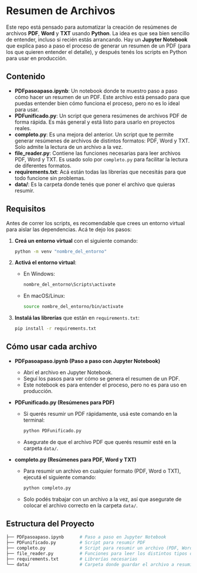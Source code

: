 # Resumen de Archivos

Este repo está pensado para automatizar la creación de resúmenes de archivos **PDF**, **Word** y **TXT** usando **Python**. La idea es que sea bien sencillo de entender, incluso si recién estás arrancando. Hay un **Jupyter Notebook** que explica paso a paso el proceso de generar un resumen de un PDF (para los que quieren entender el detalle), y después tenés los scripts en Python para usar en producción.

## Contenido

- **PDFpasoapaso.ipynb**: Un notebook donde te muestro paso a paso cómo hacer un resumen de un PDF. Este archivo está pensado para que puedas entender bien cómo funciona el proceso, pero no es lo ideal para usar.
- **PDFunificado.py**: Un script que genera resúmenes de archivos PDF de forma rápida. Es más general y está listo para usarlo en proyectos reales.
- **completo.py**: Es una mejora del anterior. Un script que te permite generar resúmenes de archivos de distintos formatos: PDF, Word y TXT. Solo admite la lectura de un archivo a la vez.
- **file_reader.py**: Contiene las funciones necesarias para leer archivos PDF, Word y TXT. Es usado solo por `completo.py` para facilitar la lectura de diferentes formatos.
- **requirements.txt**: Acá están todas las librerías que necesitás para que todo funcione sin problemas.
- **data/**: Es la carpeta donde tenés que poner el archivo que quieras resumir.

## Requisitos

Antes de correr los scripts, es recomendable que crees un entorno virtual para aislar las dependencias. Acá te dejo los pasos:

1. **Creá un entorno virtual** con el siguiente comando:

    ```bash
    python -m venv "nombre_del_entorno"
    ```

2. **Activá el entorno virtual**:
    - En Windows:
      ```bash
      nombre_del_entorno\Scripts\activate
      ```
    - En macOS/Linux:
      ```bash
      source nombre_del_entorno/bin/activate
      ```

3. **Instalá las librerías** que están en `requirements.txt`:
    ```bash
    pip install -r requirements.txt
    ```

## Cómo usar cada archivo

- **PDFpasoapaso.ipynb (Paso a paso con Jupyter Notebook)**
    - Abrí el archivo en Jupyter Notebook.
    - Seguí los pasos para ver cómo se genera el resumen de un PDF.
    - Este notebook es para entender el proceso, pero no es para uso en producción.

- **PDFunificado.py (Resúmenes para PDF)**
    - Si querés resumir un PDF rápidamente, usá este comando en la terminal:
      ```bash
      python PDFunificado.py
      ```
    - Asegurate de que el archivo PDF que querés resumir esté en la carpeta `data/`.

- **completo.py (Resúmenes para PDF, Word y TXT)**
    - Para resumir un archivo en cualquier formato (PDF, Word o TXT), ejecutá el siguiente comando:
      ```bash
      python completo.py
      ```
    - Solo podés trabajar con un archivo a la vez, así que asegurate de colocar el archivo correcto en la carpeta `data/`.

## Estructura del Proyecto

```bash
├── PDFpasoapaso.ipynb      # Paso a paso en Jupyter Notebook
├── PDFunificado.py         # Script para resumir PDF
├── completo.py             # Script para resumir un archivo (PDF, Word y TXT)
├── file_reader.py          # Funciones para leer los distintos tipos de archivos
├── requirements.txt        # Librerías necesarias
└── data/                   # Carpeta donde guardar el archivo a resumir
```

